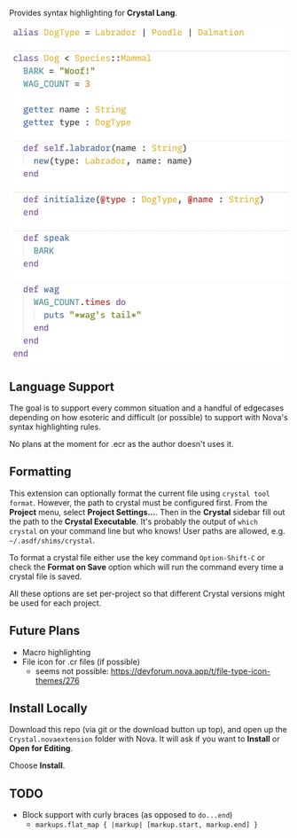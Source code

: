 Provides syntax highlighting for **Crystal Lang**.

<img width="783" alt="screenshot" src="https://raw.githubusercontent.com/edwardloveall/Crystal.novaextension/main/Images/extension/screenshot.png">

## Language Support

The goal is to support every common situation and a handful of edgecases depending on how esoteric and difficult (or possible) to support with Nova's syntax highlighting rules.

No plans at the moment for .ecr as the author doesn't uses it.

## Formatting

This extension can optionally format the current file using `crystal tool format`. However, the path to crystal must be configured first. From the **Project** menu, select **Project Settings...**. Then in the **Crystal** sidebar fill out the path to the **Crystal Executable**. It's probably the output of `which crystal` on your command line but who knows! User paths are allowed, e.g. `~/.asdf/shims/crystal`.

To format a crystal file either use the key command `Option-Shift-C` or check the **Format on Save** option which will run the command every time a crystal file is saved.

All these options are set per-project so that different Crystal versions might be used for each project.

## Future Plans

* Macro highlighting
* File icon for .cr files (if possible)
  * seems not possible: https://devforum.nova.app/t/file-type-icon-themes/276

## Install Locally

Download this repo (via git or the download button up top), and open up the `Crystal.novaextension` folder with Nova. It will ask if you want to **Install** or **Open for Editing**.

Choose **Install**.

## TODO

* Block support with curly braces (as opposed to `do...end`)
  * `markups.flat_map { |markup| [markup.start, markup.end] }`
